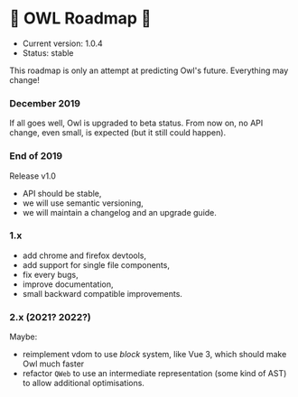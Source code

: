 # 🦉 OWL Roadmap 🦉

- Current version: 1.0.4
- Status: stable

This roadmap is only an attempt at predicting Owl's future.  Everything may
change!



### December 2019

If all goes well, Owl is upgraded to beta status. From now on, no API change,
even small, is expected (but it still could happen).

### End of 2019

Release v1.0

- API should be stable,
- we will use semantic versioning,
- we will maintain a changelog and an upgrade guide.

### 1.x

- add chrome and firefox devtools,
- add support for single file components,
- fix every bugs,
- improve documentation,
- small backward compatible improvements.

### 2.x (2021? 2022?)

Maybe:

- reimplement vdom to use *block* system, like Vue 3, which should make Owl
  much faster
- refactor `QWeb` to use an intermediate representation (some kind of AST) to
  allow additional optimisations.


